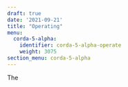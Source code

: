 ```yaml
---
draft: true
date: '2021-09-21'
title: "Operating"
menu:
  corda-5-alpha:
    identifier: corda-5-alpha-operate
    weight: 3075
section_menu: corda-5-alpha
---
```

The
